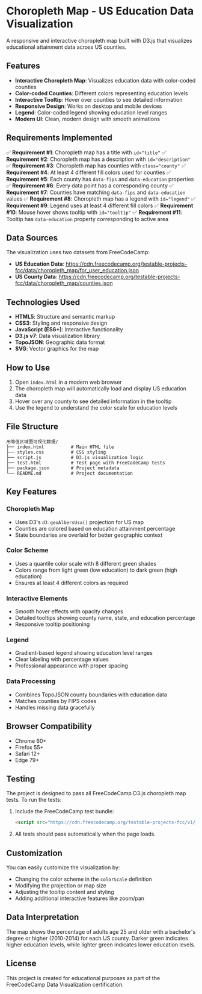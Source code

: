 # Choropleth Map - US Education Data Visualization

A responsive and interactive choropleth map built with D3.js that visualizes educational attainment data across US counties.

## Features

- **Interactive Choropleth Map**: Visualizes education data with color-coded counties
- **Color-coded Counties**: Different colors representing education levels
- **Interactive Tooltip**: Hover over counties to see detailed information
- **Responsive Design**: Works on desktop and mobile devices
- **Legend**: Color-coded legend showing education level ranges
- **Modern UI**: Clean, modern design with smooth animations

## Requirements Implemented

✅ **Requirement #1**: Choropleth map has a title with `id="title"`
✅ **Requirement #2**: Choropleth map has a description with `id="description"`
✅ **Requirement #3**: Choropleth map has counties with `class="county"`
✅ **Requirement #4**: At least 4 different fill colors used for counties
✅ **Requirement #5**: Each county has `data-fips` and `data-education` properties
✅ **Requirement #6**: Every data point has a corresponding county
✅ **Requirement #7**: Counties have matching `data-fips` and `data-education` values
✅ **Requirement #8**: Choropleth map has a legend with `id="legend"`
✅ **Requirement #9**: Legend uses at least 4 different fill colors
✅ **Requirement #10**: Mouse hover shows tooltip with `id="tooltip"`
✅ **Requirement #11**: Tooltip has `data-education` property corresponding to active area

## Data Sources

The visualization uses two datasets from FreeCodeCamp:
- **US Education Data**: https://cdn.freecodecamp.org/testable-projects-fcc/data/choropleth_map/for_user_education.json
- **US County Data**: https://cdn.freecodecamp.org/testable-projects-fcc/data/choropleth_map/counties.json

## Technologies Used

- **HTML5**: Structure and semantic markup
- **CSS3**: Styling and responsive design
- **JavaScript (ES6+)**: Interactive functionality
- **D3.js v7**: Data visualization library
- **TopoJSON**: Geographic data format
- **SVG**: Vector graphics for the map

## How to Use

1. Open `index.html` in a modern web browser
2. The choropleth map will automatically load and display US education data
3. Hover over any county to see detailed information in the tooltip
4. Use the legend to understand the color scale for education levels

## File Structure

```
用等值区域图可视化数据/
├── index.html          # Main HTML file
├── styles.css          # CSS styling
├── script.js           # D3.js visualization logic
├── test.html           # Test page with FreeCodeCamp tests
├── package.json        # Project metadata
└── README.md           # Project documentation
```

## Key Features

### Choropleth Map
- Uses D3's `d3.geoAlbersUsa()` projection for US map
- Counties are colored based on education attainment percentage
- State boundaries are overlaid for better geographic context

### Color Scheme
- Uses a quantile color scale with 8 different green shades
- Colors range from light green (low education) to dark green (high education)
- Ensures at least 4 different colors as required

### Interactive Elements
- Smooth hover effects with opacity changes
- Detailed tooltips showing county name, state, and education percentage
- Responsive tooltip positioning

### Legend
- Gradient-based legend showing education level ranges
- Clear labeling with percentage values
- Professional appearance with proper spacing

### Data Processing
- Combines TopoJSON county boundaries with education data
- Matches counties by FIPS codes
- Handles missing data gracefully

## Browser Compatibility

- Chrome 60+
- Firefox 55+
- Safari 12+
- Edge 79+

## Testing

The project is designed to pass all FreeCodeCamp D3.js choropleth map tests. To run the tests:

1. Include the FreeCodeCamp test bundle:
   ```html
   <script src="https://cdn.freecodecamp.org/testable-projects-fcc/v1/bundle.js"></script>
   ```

2. All tests should pass automatically when the page loads.

## Customization

You can easily customize the visualization by:

- Changing the color scheme in the `colorScale` definition
- Modifying the projection or map size
- Adjusting the tooltip content and styling
- Adding additional interactive features like zoom/pan

## Data Interpretation

The map shows the percentage of adults age 25 and older with a bachelor's degree or higher (2010-2014) for each US county. Darker green indicates higher education levels, while lighter green indicates lower education levels.

## License

This project is created for educational purposes as part of the FreeCodeCamp Data Visualization certification.
